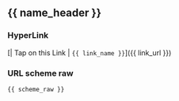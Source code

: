 ## {{ name_header }}

### HyperLink

[| Tap on this Link | `{{ link_name }}`]({{ link_url }})

### URL scheme raw

```
{{ scheme_raw }}
```
